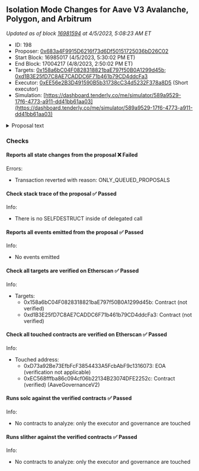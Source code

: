 ## Isolation Mode Changes for Aave V3 Avalanche, Polygon, and Arbitrum

_Updated as of block [16981594](https://etherscan.io/block/16981594) at 4/5/2023, 5:08:23 AM ET_

- ID: 198
- Proposer: [0x683a4F9915D6216f73d6Df50151725036bD26C02](https://etherscan.io/address/0x683a4F9915D6216f73d6Df50151725036bD26C02)
- Start Block: 16985017 (4/5/2023, 5:30:02 PM ET)
- End Block: 17004217 (4/8/2023, 2:50:02 PM ET)
- Targets: [0x158a6bC04F0828318821baE797f50B0A1299d45b](https://etherscan.io/address/0x158a6bC04F0828318821baE797f50B0A1299d45b#code); [0xd1B3E25fD7C8AE7CADDC6F71b461b79CD4ddcFa3](https://etherscan.io/address/0xd1B3E25fD7C8AE7CADDC6F71b461b79CD4ddcFa3#code)
- Executor: [0xEE56e2B3D491590B5b31738cC34d5232F378a8D5](https://etherscan.io/address/0xEE56e2B3D491590B5b31738cC34d5232F378a8D5) (Short executor)
- Simulation: [https://dashboard.tenderly.co/me/simulator/589a9529-17f6-4773-a911-dd41bb61aa03](https://dashboard.tenderly.co/me/simulator/589a9529-17f6-4773-a911-dd41bb61aa03)

<details>
  <summary>Proposal text</summary>

## Summary

A proposal to make parameter changes on Aave V3 Avalanche, Polygon, and Arbitrum.

## Abstract

Gauntlet aims to isolate assets that are susceptible to infinite mint attacks, possess non-standard token functionality, or may otherwise have inherent and unpredictable risks. The debt ceiling is designed to restrict protocol exposure to price swings and potential resulting insolvencies.

Gauntlet's methodology for isolation mode is described [here](https://governance.aave.com/t/gauntlet-aave-v3-isolation-mode-methodology/12290).

## Motivation

See the [forum post](https://governance.aave.com/t/gauntlet-aave-v3-isolation-mode-methodology/12290) for full details.

## Specification

Per [Snapshot Vote](https://snapshot.org/#/aave.eth/proposal/0xb1f8b1814d9c09760daa4d7e9fa90d906b2c9ff5fbd20c8d0f5793c4f5cc4999), the community has decided on the Aggressive option.

![](https://hackmd.io/_uploads/BJPAJwvb3.png)

## Implementation

The proposal updates the debt ceiling of the listed assets using two pre-deployed payloads, which use the Aave Config Engine to update the debt ceilings:

- Arbitrum: [`0x4393277b02ef3ca293990a772b7160a8c76f2443`](https://arbiscan.io/address/0x4393277b02ef3ca293990a772b7160a8c76f2443#code)
- Polygon: [`0x6bce15b789e537f3aba3c60cb183f0e8737f05ec`](https://polygonscan.com/address/0x6bce15b789e537f3aba3c60cb183f0e8737f05ec#code)

Payload implementation and tests can be found [here](https://github.com/bgd-labs/aave-proposals/pull/120)

Avalanche changes will be made via a Guardian Steward at a later date.

## Copyright

Copyright and related rights waived via [CC0](https://creativecommons.org/publicdomain/zero/1.0/).

_By approving this proposal, you agree that any services provided by Gauntlet shall be governed by the terms of service available at gauntlet.network/tos. This message is for informational purposes only and does not constitute an offer to sell, a solicitation to buy, or a recommendation for any security, nor does it constitute an offer to provide investment advisory or other services by Gauntlet Networks Inc. No reference to any specific security constitutes a recommendation to buy, sell or hold that security or any other security. Nothing in this report shall be considered a solicitation or offer to buy or sell any security, future, option or other financial instrument or to offer or provide any investment advice or service to any person in any jurisdiction. Nothing contained in this report constitutes investment advice or offers any opinion with respect to the suitability of any security, and the views expressed in this report should not be taken as advice to buy, sell or hold any security. The information in this report should not be relied upon for the purpose of investing. In preparing the information contained in this report, we have not taken into account the investment needs, objectives and financial circumstances of any particular investor. This information has no regard to the specific investment objectives, financial situation and particular needs of any specific recipient of this information and investments discussed may not be suitable for all investors. Any views expressed in this report by us were prepared based upon the information available to us at the time such views were written. Changed or additional information could cause such views to change. All information is subject to possible correction. Information may quickly become unreliable for various reasons, including changes in market conditions or economic circumstances._

</details>

### Checks

#### Reports all state changes from the proposal ❌ Failed

Errors:

- Transaction reverted with reason: ONLY_QUEUED_PROPOSALS

#### Check stack trace of the proposal ✅ Passed

Info:

- There is no SELFDESTRUCT inside of delegated call

#### Reports all events emitted from the proposal ✅ Passed

Info:

- No events emitted

#### Check all targets are verified on Etherscan ✅ Passed

Info:

- Targets:
  - 0x158a6bC04F0828318821baE797f50B0A1299d45b: Contract (not verified)
  - 0xd1B3E25fD7C8AE7CADDC6F71b461b79CD4ddcFa3: Contract (not verified)

#### Check all touched contracts are verified on Etherscan ✅ Passed

Info:

- Touched address:
  - 0xD73a92Be73EfbFcF3854433A5FcbAbF9c1316073: EOA (verification not applicable)
  - 0xEC568fffba86c094cf06b22134B23074DFE2252c: Contract (verified) (AaveGovernanceV2)

#### Runs solc against the verified contracts ✅ Passed

Info:

- No contracts to analyze: only the executor and governance are touched

#### Runs slither against the verified contracts ✅ Passed

Info:

- No contracts to analyze: only the executor and governance are touched
